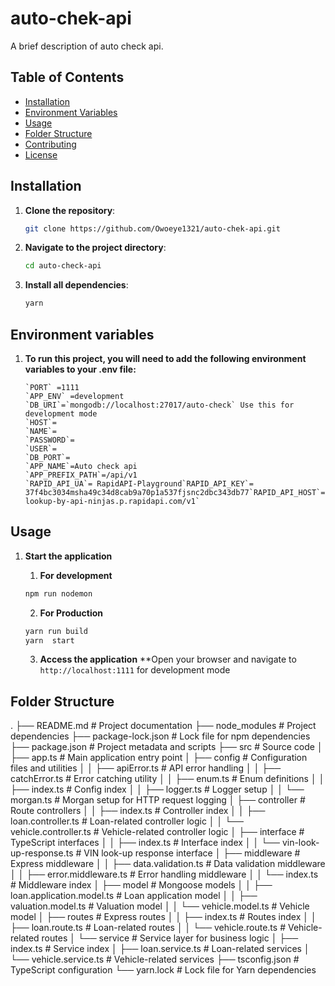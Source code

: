 # auto-chek-api

A brief description of auto check api.

## Table of Contents

- [Installation](#installation)
- [Environment Variables](#environment-variables)
- [Usage](#usage)
- [Folder Structure](#folder-structure)
- [Contributing](#contributing)
- [License](#license)

## Installation

1. **Clone the repository**:

   ```bash
   git clone https://github.com/Owoeye1321/auto-chek-api.git
   ```

2. **Navigate to the project directory**:

   ```bash
   cd auto-check-api
   ```

3. **Install all dependencies**:
   ```bash
   yarn
   ```

## Environment variables

1.  **To run this project, you will need to add the following environment variables to your .env file:**
    ```
    `PORT` =1111
    `APP_ENV` =development
    `DB_URI`=`mongodb://localhost:27017/auto-check` Use this for development mode
    `HOST`=
    `NAME`=
    `PASSWORD`=
    `USER`=
    `DB_PORT`=
    `APP_NAME`=Auto check api
    `APP_PREFIX_PATH`=/api/v1
    `RAPID_API_UA`= RapidAPI-Playground`RAPID_API_KEY`= 37f4bc3034msha49c34d8cab9a70p1a537fjsnc2dbc343db77`RAPID_API_HOST`=`https://vin-lookup-by-api-ninjas.p.rapidapi.com/v1`
    ```

## Usage

1. **Start the application**

   1. **For development**

   ```bash
   npm run nodemon
   ```

   2. **For Production**

   ```bash
   yarn run build
   yarn  start
   ```

   3. **Access the application**
      \*\*Open your browser and navigate to `http://localhost:1111` for development mode

## Folder Structure

.
├── README.md              # Project documentation
├── node_modules           # Project dependencies
├── package-lock.json      # Lock file for npm dependencies
├── package.json           # Project metadata and scripts
├── src                    # Source code
│   ├── app.ts             # Main application entry point
│   ├── config             # Configuration files and utilities
│   │   ├── apiError.ts    # API error handling
│   │   ├── catchError.ts  # Error catching utility
│   │   ├── enum.ts        # Enum definitions
│   │   ├── index.ts       # Config index
│   │   ├── logger.ts      # Logger setup
│   │   └── morgan.ts      # Morgan setup for HTTP request logging
│   ├── controller         # Route controllers
│   │   ├── index.ts       # Controller index
│   │   ├── loan.controller.ts  # Loan-related controller logic
│   │   └── vehicle.controller.ts # Vehicle-related controller logic
│   ├── interface          # TypeScript interfaces
│   │   ├── index.ts       # Interface index
│   │   └── vin-look-up-response.ts # VIN look-up response interface
│   ├── middleware         # Express middleware
│   │   ├── data.validation.ts  # Data validation middleware
│   │   ├── error.middleware.ts # Error handling middleware
│   │   └── index.ts       # Middleware index
│   ├── model              # Mongoose models
│   │   ├── loan.application.model.ts # Loan application model
│   │   ├── valuation.model.ts # Valuation model
│   │   └── vehicle.model.ts   # Vehicle model
│   ├── routes             # Express routes
│   │   ├── index.ts       # Routes index
│   │   ├── loan.route.ts  # Loan-related routes
│   │   └── vehicle.route.ts # Vehicle-related routes
│   └── service            # Service layer for business logic
│       ├── index.ts       # Service index
│       ├── loan.service.ts    # Loan-related services
│       └── vehicle.service.ts # Vehicle-related services
├── tsconfig.json          # TypeScript configuration
└── yarn.lock              # Lock file for Yarn dependencies

